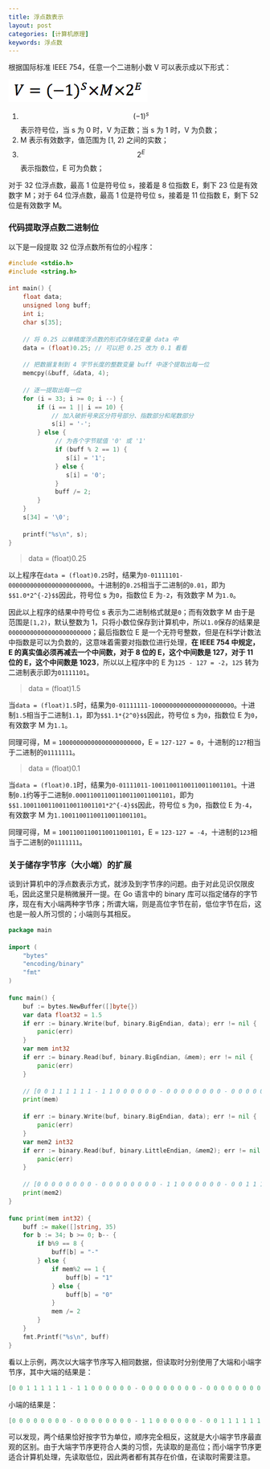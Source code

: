```yaml
---
title: 浮点数表示
layout: post
categories: [计算机原理]
keywords: 浮点数
---
```


<script src="https://cdn.mathjax.org/mathjax/latest/MathJax.js?config=TeX-AMS-MML_HTMLorMML" type="text/javascript"></script>
<script type="text/x-mathjax-config">
  MathJax.Hub.Config({
    tex2jax: {
      skipTags: ['script', 'noscript', 'style', 'textarea', 'pre'],
      inlineMath: [['$','$']]
    }
  });
</script>

根据国际标准 IEEE 754，任意一个二进制小数 V 可以表示成以下形式：

![WX20190401-121514.png](assets/images/2019/0401/WX20190401-121514.png)

1.  $$(-1)^s$$ 表示符号位，当 s 为 0 时，V 为正数；当 s 为 1 时，V 为负数；
2.  M 表示有效数字，值范围为 [1, 2) 之间的实数；
3.  $$2^E$$ 表示指数位，E 可为负数；

对于 32 位浮点数，最高 1 位是符号位 s，接着是 8 位指数 E，剩下 23 位是有效数字 M；对于 64 位浮点数，最高 1 位是符号位 s，接着是 11 位指数 E，剩下 52 位是有效数字 M。

### 代码提取浮点数二进制位

以下是一段提取 32 位浮点数所有位的小程序：

```c
#include <stdio.h>
#include <string.h>

int main() {
    float data;
    unsigned long buff;
    int i;
    char s[35];

    // 将 0.25 以单精度浮点数的形式存储在变量 data 中
    data = (float)0.25;	// 可以把 0.25 改为 0.1 看看

    // 把数据复制到 4 字节长度的整数变量 buff 中逐个提取出每一位
    memcpy(&buff, &data, 4);

    // 逐一提取出每一位
    for (i = 33; i >= 0; i --) {
        if (i == 1 || i == 10) {
            // 加入破折号来区分符号部分、指数部分和尾数部分
            s[i] = '-';
        } else {
             // 为各个字节赋值 '0' 或 '1'
             if (buff % 2 == 1) {
                s[i] = '1';
             } else {
                s[i] = '0';
             }
             buff /= 2;
        }
    }
    s[34] = '\0';

    printf("%s\n", s);
}
```

> data = (float)0.25

以上程序在`data = (float)0.25`时，结果为`0-01111101-00000000000000000000000`。十进制的`0.25`相当于二进制的`0.01`，即为`$$1.0*2^{-2}$$`因此，符号位 s 为`0`，指数位 E 为`-2`，有效数字 M 为`1.0`。

因此以上程序的结果中符号位 s 表示为二进制格式就是`0`；而有效数字 M 由于是范围是`[1,2)`，默认整数为 1，只将小数位保存到计算机中，所以`1.0`保存的结果是`00000000000000000000000`；最后指数位 E 是一个无符号整数，但是在科学计数法中指数是可以为负数的，这意味着需要对指数位进行处理，**在 IEEE 754 中规定，E 的真实值必须再减去一个中间数，对于 8 位的 E，这个中间数是 127，对于 11 位的 E，这个中间数是 1023**，所以以上程序中的 E 为`125 - 127 = -2`，`125` 转为二进制表示即为`01111101`。

> data = (float)1.5

当`data = (float)1.5`时，结果为`0-01111111-10000000000000000000000`。十进制`1.5`相当于二进制`1.1`，即为`$$1.1*{2^0}$$`因此，符号位 s 为`0`，指数位 E 为`0`，有效数字 M 为`1.1`。

同理可得，M = `10000000000000000000000`，E = `127-127 = 0`，十进制的`127`相当于二进制的`01111111`。

> data = (float)0.1

当`data = (float)0.1`时，结果为`0-01111011-10011001100110011001101`。十进制`0.1`约等于二进制`0.000110011001100110011001101`，即为`$$1.10011001100110011001101*2^{-4}$$`因此，符号位 s 为`0`，指数位 E 为`-4`，有效数字 M 为`1.10011001100110011001101`。

同理可得，M = `10011001100110011001101`，E = `123-127 = -4`，十进制的`123`相当于二进制的`01111111`。

### 关于储存字节序（大小端）的扩展

谈到计算机中的浮点数表示方式，就涉及到字节序的问题。由于对此见识仅限皮毛，因此这里只是稍微展开一提。在 Go 语言中的 binary 库可以指定储存的字节序，现在有大小端两种字节序；所谓大端，则是高位字节在前，低位字节在后，这也是一般人所习惯的；小端则与其相反。

```go
package main

import (
	"bytes"
	"encoding/binary"
	"fmt"
)

func main() {
	buf := bytes.NewBuffer([]byte{})
	var data float32 = 1.5
	if err := binary.Write(buf, binary.BigEndian, data); err != nil {
		panic(err)
	}
	var mem int32
	if err := binary.Read(buf, binary.BigEndian, &mem); err != nil {
		panic(err)
	}
	
	// [0 0 1 1 1 1 1 1 - 1 1 0 0 0 0 0 0 - 0 0 0 0 0 0 0 0 - 0 0 0 0 0 0 0 0]
	print(mem)

	if err := binary.Write(buf, binary.BigEndian, data); err != nil {
		panic(err)
	}
	var mem2 int32
	if err := binary.Read(buf, binary.LittleEndian, &mem2); err != nil {
		panic(err)
	}
	
	// [0 0 0 0 0 0 0 0 - 0 0 0 0 0 0 0 0 - 1 1 0 0 0 0 0 0 - 0 0 1 1 1 1 1 1]
	print(mem2)
}

func print(mem int32) {
	buff := make([]string, 35)
	for b := 34; b >= 0; b-- {
		if b%9 == 8 {
			buff[b] = "-"
		} else {
			if mem%2 == 1 {
				buff[b] = "1"
			} else {
				buff[b] = "0"
			}
			mem /= 2
		}
	}
	fmt.Printf("%s\n", buff)
}
```

看以上示例，两次以大端字节序写入相同数据，但读取时分别使用了大端和小端字节序，其中大端的结果是：

```go
[0 0 1 1 1 1 1 1 - 1 1 0 0 0 0 0 0 - 0 0 0 0 0 0 0 0 - 0 0 0 0 0 0 0 0]
```

小端的结果是：

```go
[0 0 0 0 0 0 0 0 - 0 0 0 0 0 0 0 0 - 1 1 0 0 0 0 0 0 - 0 0 1 1 1 1 1 1]
```

可以发现，两个结果恰好按字节为单位，顺序完全相反，这就是大小端字节序最直观的区别。由于大端字节序更符合人类的习惯，先读取的是高位；而小端字节序更适合计算机处理，先读取低位，因此两者都有其存在价值，在读取时需要注意。
